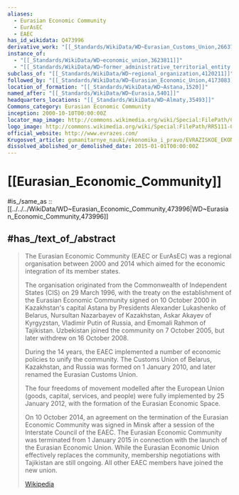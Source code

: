 ```yaml
---
aliases:
  - Eurasian Economic Community
  - EurAsEC
  - EAEC
has_id_wikidata: Q473996
derivative_work: "[[_Standards/WikiData/WD~Eurasian_Customs_Union,2663713]]"
instance_of:
  - "[[_Standards/WikiData/WD~economic_union,3623811]]"
  - "[[_Standards/WikiData/WD~former_administrative_territorial_entity,19953632]]"
subclass_of: "[[_Standards/WikiData/WD~regional_organization,4120211]]"
followed_by: "[[_Standards/WikiData/WD~Eurasian_Economic_Union,4173083]]"
location_of_formation: "[[_Standards/WikiData/WD~Astana,1520]]"
named_after: "[[_Standards/WikiData/WD~Eurasia,5401]]"
headquarters_locations: "[[_Standards/WikiData/WD~Almaty,35493]]"
Commons_category: Eurasian Economic Community
inception: 2000-10-10T00:00:00Z
locator_map_image: http://commons.wikimedia.org/wiki/Special:FilePath/Commonwealth%20of%20Independent%20States%20Eurasian%20Economic%20Community.svg
logo_image: http://commons.wikimedia.org/wiki/Special:FilePath/RR5111-0198R.png
official_website: http://www.evrazes.com/
Krugosvet_article: gumanitarnye_nauki/ekonomika_i_pravo/EVRAZISKOE_EKONOMICHESKOE_SOOBSHCHESTVO_EVRAZES.html
dissolved_abolished_or_demolished_date: 2015-01-01T00:00:00Z
---
```


# [[Eurasian_Economic_Community]] 


#is_/same_as :: [[../../../WikiData/WD~Eurasian_Economic_Community,473996|WD~Eurasian_Economic_Community,473996]] 

## #has_/text_of_/abstract 

> The Eurasian Economic Community (EAEC or EurAsEC) was a regional organisation between 2000 and 2014 
> which aimed for the economic integration of its member states. 
> 
> The organisation originated from the Commonwealth of Independent States (CIS) on 29 March 1996, 
> with the treaty on the establishment of the Eurasian Economic Community signed on 10 October 2000 
> in Kazakhstan's capital Astana by Presidents Alexander Lukashenko of Belarus, 
> Nursultan Nazarbayev of Kazakhstan, Askar Akayev of Kyrgyzstan, Vladimir Putin of Russia, 
> and Emomali Rahmon of Tajikistan. 
> Uzbekistan joined the community on 7 October 2005, but later withdrew on 16 October 2008.
>
> During the 14 years, the EAEC implemented a number of economic policies to unify the community. 
> The Customs Union of Belarus, Kazakhstan, and Russia was formed on 1 January 2010, 
> and later renamed the Eurasian Customs Union. 
> 
> The four freedoms of movement modelled after the European Union (goods, capital, services, and people) were fully implemented by 25 January 2012, with the formation of the Eurasian Economic Space.
>
> On 10 October 2014, an agreement on the termination of the Eurasian Economic Community was signed in Minsk after a session of the Interstate Council of the EAEC. The Eurasian Economic Community was terminated from 1 January 2015 in connection with the launch of the Eurasian Economic Union. While the Eurasian Economic Union effectively replaces the community, membership negotiations with Tajikistan are still ongoing. All other EAEC members have joined the new union.
>
> [Wikipedia](https://en.wikipedia.org/wiki/Eurasian%20Economic%20Community) 
